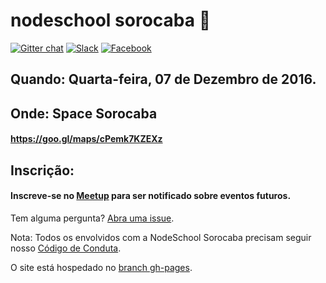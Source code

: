 nodeschool sorocaba :school:
======

[![Gitter chat](https://badges.gitter.im/nodeschool/sorocaba.png)](https://gitter.im/nodeschool/sorocaba)
[![Slack](https://img.shields.io/badge/slack-%20%23nodeschool-orange.svg)](https://snug-lab.herokuapp.com)
[![Facebook](https://img.shields.io/badge/facebook-group-blue.svg)](https://www.facebook.com/groups/1721467278177977/)

## Quando: Quarta-feira, 07 de Dezembro de 2016.

## Onde: Space Sorocaba
#### https://goo.gl/maps/cPemk7KZEXz

## Inscrição:
#### Inscreve-se no [Meetup](http://www.meetup.com/pt-BR/Sorocaba-Node-User-Group-SNUG/) para ser notificado sobre eventos futuros.

Tem alguma pergunta? [Abra uma issue](https://github.com/nodeschool/sorocaba/issues).

Nota: Todos os envolvidos com a NodeSchool Sorocaba precisam seguir nosso [Código de Conduta](https://github.com/nodeschool/sorocaba/blob/gh-pages/CODIGO-DE-CONDUTA.md).

O site está hospedado no [branch gh-pages](https://github.com/nodeschool/sorocaba/tree/gh-pages).
